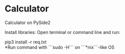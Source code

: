 # Calculator
Calculator on PySide2

Install libraries:
Open terminal or command line and run:
<br>
<p>  </p> pip3 install -r req.txt
<br>
  *Run command with ```sudo -H``` on ```*nix```-like OS

